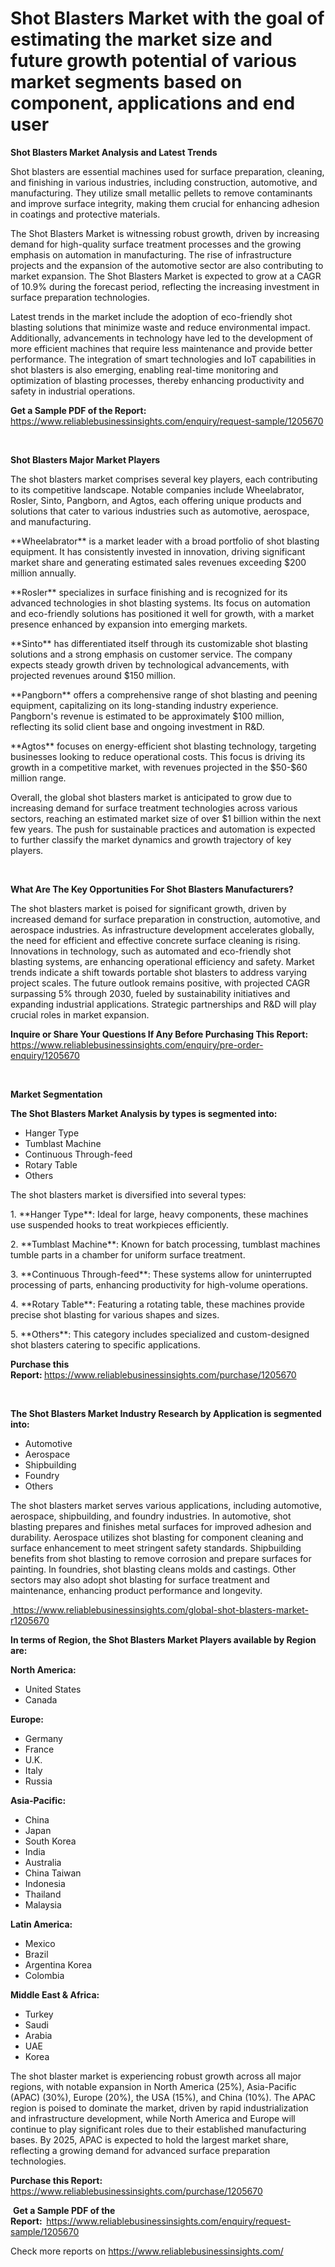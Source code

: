 <p><h1>Shot Blasters Market with the goal of estimating the market size and future growth potential of various market segments based on component, applications and end user</h1></p><p><strong>Shot Blasters Market Analysis and Latest Trends</strong></p>
<p><p>Shot blasters are essential machines used for surface preparation, cleaning, and finishing in various industries, including construction, automotive, and manufacturing. They utilize small metallic pellets to remove contaminants and improve surface integrity, making them crucial for enhancing adhesion in coatings and protective materials.</p><p>The Shot Blasters Market is witnessing robust growth, driven by increasing demand for high-quality surface treatment processes and the growing emphasis on automation in manufacturing. The rise of infrastructure projects and the expansion of the automotive sector are also contributing to market expansion. The Shot Blasters Market is expected to grow at a CAGR of 10.9% during the forecast period, reflecting the increasing investment in surface preparation technologies.</p><p>Latest trends in the market include the adoption of eco-friendly shot blasting solutions that minimize waste and reduce environmental impact. Additionally, advancements in technology have led to the development of more efficient machines that require less maintenance and provide better performance. The integration of smart technologies and IoT capabilities in shot blasters is also emerging, enabling real-time monitoring and optimization of blasting processes, thereby enhancing productivity and safety in industrial operations.</p></p>
<p><strong>Get a Sample PDF of the Report:&nbsp;</strong> <a href="https://www.reliablebusinessinsights.com/enquiry/request-sample/1205670?utm_campaign=3051&utm_medium=2&utm_source=Github&utm_content=ia&utm_term=10042025&utm_id=shot-blasters">https://www.reliablebusinessinsights.com/enquiry/request-sample/1205670</a></p>
<p>&nbsp;</p>
<p><strong>Shot Blasters Major Market Players</strong></p>
<p><p>The shot blasters market comprises several key players, each contributing to its competitive landscape. Notable companies include Wheelabrator, Rosler, Sinto, Pangborn, and Agtos, each offering unique products and solutions that cater to various industries such as automotive, aerospace, and manufacturing.</p><p>**Wheelabrator** is a market leader with a broad portfolio of shot blasting equipment. It has consistently invested in innovation, driving significant market share and generating estimated sales revenues exceeding $200 million annually.</p><p>**Rosler** specializes in surface finishing and is recognized for its advanced technologies in shot blasting systems. Its focus on automation and eco-friendly solutions has positioned it well for growth, with a market presence enhanced by expansion into emerging markets.</p><p>**Sinto** has differentiated itself through its customizable shot blasting solutions and a strong emphasis on customer service. The company expects steady growth driven by technological advancements, with projected revenues around $150 million.</p><p>**Pangborn** offers a comprehensive range of shot blasting and peening equipment, capitalizing on its long-standing industry experience. Pangborn's revenue is estimated to be approximately $100 million, reflecting its solid client base and ongoing investment in R&D.</p><p>**Agtos** focuses on energy-efficient shot blasting technology, targeting businesses looking to reduce operational costs. This focus is driving its growth in a competitive market, with revenues projected in the $50-$60 million range.</p><p>Overall, the global shot blasters market is anticipated to grow due to increasing demand for surface treatment technologies across various sectors, reaching an estimated market size of over $1 billion within the next few years. The push for sustainable practices and automation is expected to further classify the market dynamics and growth trajectory of key players.</p></p>
<p>&nbsp;</p>
<p><strong>What Are The Key Opportunities For Shot Blasters Manufacturers?</strong></p>
<p><p>The shot blasters market is poised for significant growth, driven by increased demand for surface preparation in construction, automotive, and aerospace industries. As infrastructure development accelerates globally, the need for efficient and effective concrete surface cleaning is rising. Innovations in technology, such as automated and eco-friendly shot blasting systems, are enhancing operational efficiency and safety. Market trends indicate a shift towards portable shot blasters to address varying project scales. The future outlook remains positive, with projected CAGR surpassing 5% through 2030, fueled by sustainability initiatives and expanding industrial applications. Strategic partnerships and R&D will play crucial roles in market expansion.</p></p>
<p><strong>Inquire or Share Your Questions If Any Before Purchasing This Report:</strong> <a href="https://www.reliablebusinessinsights.com/enquiry/pre-order-enquiry/1205670?utm_campaign=3051&utm_medium=2&utm_source=Github&utm_content=ia&utm_term=10042025&utm_id=shot-blasters">https://www.reliablebusinessinsights.com/enquiry/pre-order-enquiry/1205670</a></p>
<p>&nbsp;</p>
<p><strong>Market Segmentation</strong></p>
<p><strong>The Shot Blasters Market Analysis by types is segmented into:</strong></p>
<p><ul><li>Hanger Type</li><li>Tumblast Machine</li><li>Continuous Through-feed</li><li>Rotary Table</li><li>Others</li></ul></p>
<p><p>The shot blasters market is diversified into several types: </p><p>1. **Hanger Type**: Ideal for large, heavy components, these machines use suspended hooks to treat workpieces efficiently.</p><p>2. **Tumblast Machine**: Known for batch processing, tumblast machines tumble parts in a chamber for uniform surface treatment.</p><p>3. **Continuous Through-feed**: These systems allow for uninterrupted processing of parts, enhancing productivity for high-volume operations.</p><p>4. **Rotary Table**: Featuring a rotating table, these machines provide precise shot blasting for various shapes and sizes.</p><p>5. **Others**: This category includes specialized and custom-designed shot blasters catering to specific applications.</p></p>
<p><strong>Purchase this Report:&nbsp;</strong><a href="https://www.reliablebusinessinsights.com/purchase/1205670?utm_campaign=3051&utm_medium=2&utm_source=Github&utm_content=ia&utm_term=10042025&utm_id=shot-blasters">https://www.reliablebusinessinsights.com/purchase/1205670</a></p>
<p>&nbsp;</p>
<p><strong>The Shot Blasters Market Industry Research by Application is segmented into:</strong></p>
<p><ul><li>Automotive</li><li>Aerospace</li><li>Shipbuilding</li><li>Foundry</li><li>Others</li></ul></p>
<p><p>The shot blasters market serves various applications, including automotive, aerospace, shipbuilding, and foundry industries. In automotive, shot blasting prepares and finishes metal surfaces for improved adhesion and durability. Aerospace utilizes shot blasting for component cleaning and surface enhancement to meet stringent safety standards. Shipbuilding benefits from shot blasting to remove corrosion and prepare surfaces for painting. In foundries, shot blasting cleans molds and castings. Other sectors may also adopt shot blasting for surface treatment and maintenance, enhancing product performance and longevity.</p></p>
<p><a href="https://www.reliablebusinessinsights.com/global-shot-blasters-market-r1205670?utm_campaign=3051&utm_medium=2&utm_source=Github&utm_content=ia&utm_term=10042025&utm_id=shot-blasters">&nbsp;https://www.reliablebusinessinsights.com/global-shot-blasters-market-r1205670</a></p>
<p><strong>In terms of Region, the Shot Blasters Market Players available by Region are:</strong></p>
<p>
    <p> <strong> North America: </strong>
        <ul>
            <li>United States</li>
            <li>Canada</li>
        </ul>
        </p> 
    <p> <strong> Europe: </strong>
        <ul>
            <li>Germany</li>
            <li>France</li>
            <li>U.K.</li>
            <li>Italy</li>
            <li>Russia</li>
        </ul>
        </p> 
    <p> <strong> Asia-Pacific: </strong>
        <ul>
            <li>China</li>
            <li>Japan</li>
            <li>South Korea</li>
            <li>India</li>
            <li>Australia</li>
            <li>China Taiwan</li>
            <li>Indonesia</li>
            <li>Thailand</li>
            <li>Malaysia</li>
        </ul>
        </p> 
    <p> <strong> Latin America: </strong>
        <ul>
            <li>Mexico</li>
            <li>Brazil</li>
            <li>Argentina Korea</li>
            <li>Colombia</li>
        </ul>
        </p> 
    <p> <strong> Middle East & Africa: </strong>
        <ul>
            <li>Turkey</li>
            <li>Saudi</li>
            <li>Arabia</li>
            <li>UAE</li>
            <li>Korea</li>
        </ul>
    </p>
    </p>
<p><p>The shot blaster market is experiencing robust growth across all major regions, with notable expansion in North America (25%), Asia-Pacific (APAC) (30%), Europe (20%), the USA (15%), and China (10%). The APAC region is poised to dominate the market, driven by rapid industrialization and infrastructure development, while North America and Europe will continue to play significant roles due to their established manufacturing bases. By 2025, APAC is expected to hold the largest market share, reflecting a growing demand for advanced surface preparation technologies.</p></p>
<p><strong>Purchase this Report: </strong><a href="https://www.reliablebusinessinsights.com/purchase/1205670?utm_campaign=3051&utm_medium=2&utm_source=Github&utm_content=ia&utm_term=10042025&utm_id=shot-blasters">https://www.reliablebusinessinsights.com/purchase/1205670</a></p>
<p>&nbsp;<strong>Get a Sample PDF of the Report:&nbsp;&nbsp;</strong><a href="https://www.reliablebusinessinsights.com/enquiry/request-sample/1205670?utm_campaign=3051&utm_medium=2&utm_source=Github&utm_content=ia&utm_term=10042025&utm_id=shot-blasters">https://www.reliablebusinessinsights.com/enquiry/request-sample/1205670</a></p>
<p><strong></strong></p>
<p>Check more reports on <a href="https://www.reliablebusinessinsights.com/?utm_campaign=3051&utm_medium=2&utm_source=Github&utm_content=ia&utm_term=10042025&utm_id=shot-blasters">https://www.reliablebusinessinsights.com/</a></p>